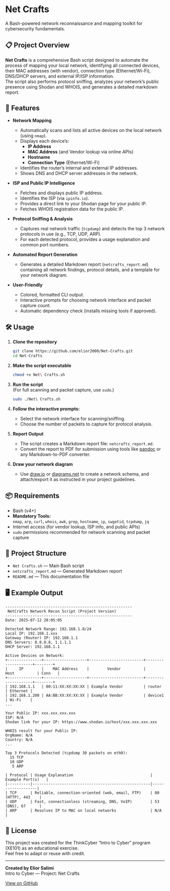 
# Net Crafts

A Bash-powered network reconnaissance and mapping toolkit for cybersecurity fundamentals.

## 📋 Project Overview

**Net Crafts** is a comprehensive Bash script designed to automate the process of mapping your local network, identifying all connected devices, their MAC addresses (with vendor), connection type (Ethernet/Wi-Fi), DNS/DHCP servers, and external IP/ISP information.  
The script also performs protocol sniffing, analyzes your network’s public presence using Shodan and WHOIS, and generates a detailed markdown report.

## 🚀 Features

- **Network Mapping**
  - Automatically scans and lists all active devices on the local network (using `nmap`).
  - Displays each device’s:
    - **IP Address**
    - **MAC Address** (and Vendor lookup via online APIs)
    - **Hostname**
    - **Connection Type** (Ethernet/Wi-Fi)
  - Identifies the router’s internal and external IP addresses.
  - Shows DNS and DHCP server addresses in the network.

- **ISP and Public IP Intelligence**
  - Fetches and displays public IP address.
  - Identifies the ISP (via `ipinfo.io`).
  - Provides a direct link to your Shodan page for your public IP.
  - Fetches WHOIS registration data for the public IP.

- **Protocol Sniffing & Analysis**
  - Captures real network traffic (`tcpdump`) and detects the top 3 network protocols in use (e.g., TCP, UDP, ARP).
  - For each detected protocol, provides a usage explanation and common port numbers.

- **Automated Report Generation**
  - Generates a detailed Markdown report (`netcrafts_report.md`) containing all network findings, protocol details, and a template for your network diagram.

- **User-Friendly**
  - Colored, formatted CLI output.
  - Interactive prompts for choosing network interface and packet capture count.
  - Automatic dependency check (installs missing tools if approved).

## 🛠️ Usage

1. **Clone the repository**
   ```bash
   git clone https://github.com/elior2000/Net-Crafts.git
   cd Net-Crafts
   ```

2. **Make the script executable**
   ```bash
   chmod +x Net\ Crafts.sh
   ```

3. **Run the script**  
   (For full scanning and packet capture, use `sudo`.)
   ```bash
   sudo ./Net\ Crafts.sh
   ```

4. **Follow the interactive prompts:**
   - Select the network interface for scanning/sniffing.
   - Choose the number of packets to capture for protocol analysis.

5. **Report Output**
   - The script creates a Markdown report file: `netcrafts_report.md`.
   - Convert the report to PDF for submission using tools like [pandoc](https://pandoc.org/) or any Markdown-to-PDF converter.

6. **Draw your network diagram**
   - Use [draw.io](https://draw.io) or [diagrams.net](https://diagrams.net) to create a network schema, and attach/export it as instructed in your project guidelines.

## 📦 Requirements

- Bash (v4+)
- **Mandatory Tools:**  
  `nmap`, `arp`, `curl`, `whois`, `awk`, `grep`, `hostname`, `ip`, `iwgetid`, `tcpdump`, `jq`
- Internet access (for vendor lookup, ISP info, and public APIs)
- `sudo` permissions recommended for network scanning and packet capture

## 📑 Project Structure

- `Net Crafts.sh` — Main Bash script
- `netcrafts_report.md` — Generated Markdown report
- `README.md` — This documentation file

## 🖥️ Example Output

```
--------------------------------------------------------
 NetCrafts Network Recon Script (Project Version)
--------------------------------------------------------
Date: 2025-07-12 20:05:05

Detected Network Range: 192.168.1.0/24
Local IP: 192.168.1.xxx
Gateway (Router) IP: 192.168.1.1
DNS Servers: 8.8.8.8, 1.1.1.1
DHCP Server: 192.168.1.1

Active Devices on Network:
+---------------+-------------------+------------------------+--------------------+--------+
|     IP        |    MAC Address    |        Vendor          |      Host          | Conn   |
+---------------+-------------------+------------------------+--------------------+--------+
| 192.168.1.1   | 00:11:XX:XX:XX:XX | Example Vendor         | router             | Ethernet |
| 192.168.1.200 | AA:BB:XX:XX:XX:XX | Example Vendor         | device1            | Wi-Fi    |
...

Your Public IP: xxx.xxx.xxx.xxx
ISP: N/A
Shodan link for your IP: https://www.shodan.io/host/xxx.xxx.xxx.xxx

WHOIS result for your Public IP:
OrgName: N/A
Country: N/A
...

Top 3 Protocols Detected (tcpdump 30 packets on eth0):
  15 TCP
  10 UDP
   5 ARP

| Protocol | Usage Explanation                                  | Example Port(s)   |
|----------|----------------------------------------------------|-------------------|
| TCP      | Reliable, connection-oriented (web, email, FTP)    | 80 (HTTP), 443    |
| UDP      | Fast, connectionless (streaming, DNS, VoIP)        | 53 (DNS), 67      |
| ARP      | Resolves IP to MAC on local networks               | N/A               |
```

## 📃 License

This project was created for the ThinkCyber “Intro to Cyber” program (XE101) as an educational exercise.  
Feel free to adapt or reuse with credit.

---

**Created by Elior Salimi**  
Intro to Cyber — Project: Net Crafts

[View on GitHub](https://github.com/elior2000/Net-Crafts)
